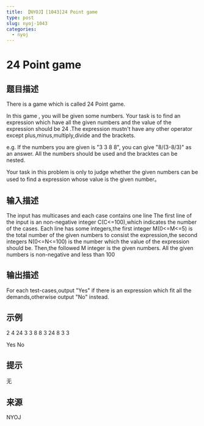 ```yaml
---
title: 【NYOJ】[1043]24 Point game
type: post
slug: nyoj-1043
categories:
  - nyoj
---
```


# 24 Point game

## 题目描述

There is a game which is called 24 Point game.

In this game , you will be given some numbers. Your task is to find an expression which have all the given numbers and the value of the expression should be 24 .The expression mustn't have any other operator except plus,minus,multiply,divide and the brackets. 

e.g. If the numbers you are given is "3 3 8 8", you can give "8/(3-8/3)" as an answer. All the numbers should be used and the bracktes can be nested. 

Your task in this problem is only to judge whether the given numbers can be used to find a expression whose value is the given number。

## 输入描述

The input has multicases and each case contains one line The first line of the input is an non-negative integer C(C<=100),which indicates the number of the cases. Each line has some integers,the first integer M(0<=M<=5) is the total number of the given numbers to consist the expression,the second integers N(0<=N<=100) is the number which the value of the expression should be. Then,the followed M integer is the given numbers. All the given numbers is non-negative and less than 100

## 输出描述

For each test-cases,output "Yes" if there is an expression which fit all the demands,otherwise output "No" instead.

## 示例

2 4 24 3 3 8 8 3 24 8 3 3

Yes No

## 提示

无

## 来源

NYOJ
